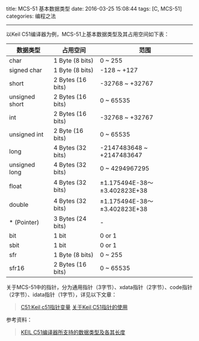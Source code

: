 title: MCS-51 基本数据类型
date: 2016-03-25 15:08:44
tags: [C, MCS-51]
categories: 编程之法

---

以Keil C51编译器为例，MCS-51上基本数据类型及其占用空间如下表：

<!--more-->

| 数据类型 | 占用空间 | 范围 |
| ------- | -------- | ---- |
| char | 1 Byte (8 bits) | 0 ~ 255 |
| signed char | 1 Byte (8 bits) | -128 ~ +127 |
| short | 2 Bytes (16 bits) | -32768 ~ +32767 |
| unsigned short | 2 Bytes (16 bits) | 0 ~ 65535 |
| int | 2 Bytes (16 bits) | -32768 ~ +32767 |
| unsigned int | 2 Byte (16 bits) | 0 ~ 65535 |
| long | 4 Bytes (32 bits) | -2147483648 ~ +2147483647 |
| unsigned long | 4 Bytes (32 bits) | 0 ~ 4294967295 |
| float | 4 Bytes (32 bits) | ±1.175494E-38～±3.402823E+38 |
| double | 4 Bytes (32 bits) | ±1.175494E-38～±3.402823E+38 |
| * (Pointer) | 3 Bytes (24 bits) | - |
| bit | 1 bit | 0 or 1 |
| sbit | 1 bit | 0 or 1 |
| sfr | 1 Byte (8 bits) | 0 ~ 255 |
| sfr16 | 2 Bytes (16 bits) | 0 ~ 65535 |

关于MCS-51中的指针，分为通用指针（3字节）、xdata指针（2字节）、code指针（2字节）、idata指针（1字节），详见以下文章：
> [C51:Keil c51指针变量](http://blog.csdn.net/onicolascage/article/details/46670373)
> [关于Keil C51指针的使用](http://wenku.baidu.com/view/7f42b0e19b89680203d825e7.html)

参考资料：
> [KEIL C51编译器所支持的数据类型及各其长度](http://www.baiheee.com/Documents/100623/100623155050.html) 
